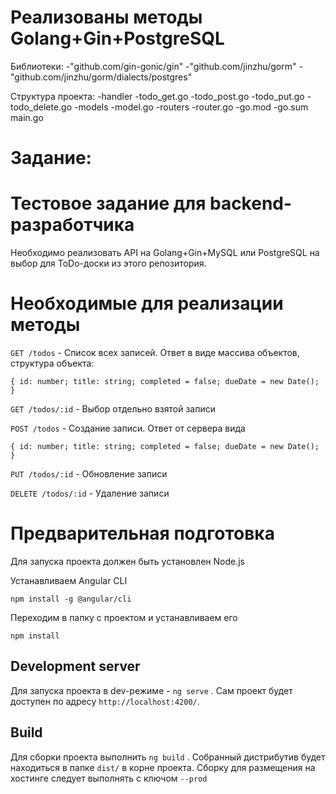 # Реализованы методы Golang+Gin+PostgreSQL 
Библиотеки:
-"github.com/gin-gonic/gin"
-"github.com/jinzhu/gorm"
-"github.com/jinzhu/gorm/dialects/postgres"

Структура проекта:
  -handler
    -todo_get.go
    -todo_post.go
    -todo_put.go
    -todo_delete.go
  -models
    -model.go 
  -routers
    -router.go
   -go.mod
    -go.sum
   main.go 

# Задание:


# Тестовое задание для backend-разработчика

Необходимо реализовать API на Golang+Gin+MySQL или PostgreSQL на выбор для ToDo-доски из этого репозитория.

# Необходимые для реализации методы

`GET /todos` - Список всех записей. Ответ в виде массива объектов, структура объекта:

`{
	id: number;
    title: string;
    completed = false;
    dueDate = new Date();
}`

`GET /todos/:id` - Выбор отдельно взятой записи

`POST /todos` - Создание записи. Ответ от сервера вида

`{
	id: number;
    title: string;
    completed = false;
    dueDate = new Date();
}`

`PUT /todos/:id` - Обновление записи

`DELETE /todos/:id` - Удаление записи

# Предварительная подготовка

Для запуска проекта должен быть установлен Node.js

Устанавливаем Angular CLI

`npm install -g @angular/cli`

Переходим в папку с проектом и устанавливаем его

`npm install`

## Development server

Для запуска проекта в dev-режиме -  `ng serve` . Сам проект будет доступен по адресу `http://localhost:4200/`. 

## Build

Для сборки проекта выполнить `ng build` . Собранный дистрибутив будет находиться в папке `dist/` в корне проекта. Сборку для размещения на хостинге следует выполнять с ключом `--prod`

